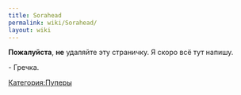 ```yaml
---
title: Sorahead
permalink: wiki/Sorahead/
layout: wiki
---
```


**Пожалуйста**, **не** удаляйте эту страничку. Я скоро всё тут напишу.

\- Гречка.

[Категория:Пуперы](Категория:Пуперы "wikilink")
